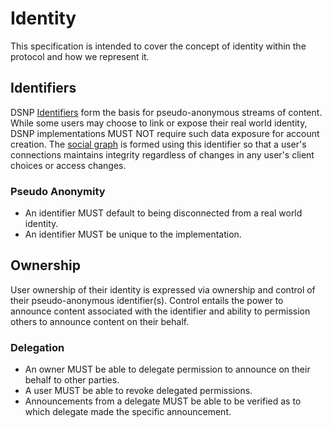 # Identity

This specification is intended to cover the concept of identity within the protocol and how we represent it.

## Identifiers

DSNP [Identifiers](/DSNP/Identifiers) form the basis for pseudo-anonymous streams of content.
While some users may choose to link or expose their real world identity, DSNP implementations MUST NOT require such data exposure for account creation.
The [social graph](/DSNP/Graph) is formed using this identifier so that a user's connections maintains integrity regardless of changes in any user's client choices or access changes.

### Pseudo Anonymity

* An identifier MUST default to being disconnected from a real world identity.
* An identifier MUST be unique to the implementation.

## Ownership

User ownership of their identity is expressed via ownership and control of their pseudo-anonymous identifier(s).
Control entails the power to announce content associated with the identifier and ability to permission others to announce content on their behalf.

### Delegation

* An owner MUST be able to delegate permission to announce on their behalf to other parties.
* A user MUST be able to revoke delegated permissions.
* Announcements from a delegate MUST be able to be verified as to which delegate made the specific announcement.
